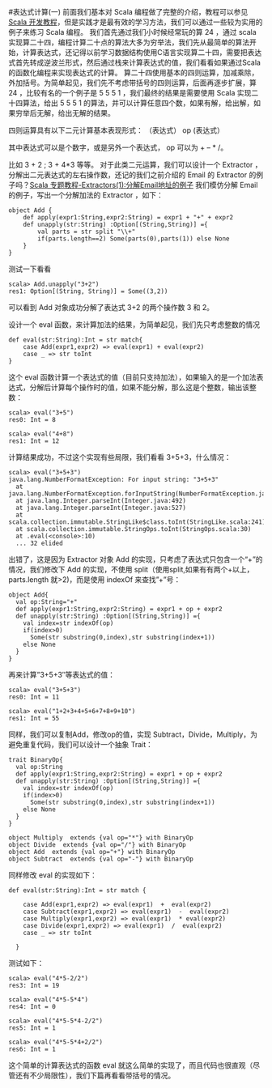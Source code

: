 #表达式计算(一)
前面我们基本对 Scala 编程做了完整的介绍，教程可以参见[ Scala 开发教程](http://www.imobilebbs.com/wordpress/%E6%95%99%E7%A8%8B/scala%E5%BC%80%E5%8F%91%E6%95%99%E7%A8%8B)，但是实践才是最有效的学习方法，我们可以通过一些较为实用的例子来练习 Scala 编程。
我们首先通过我们小时候经常玩的算 24 ，通过 scala 实现算二十四，编程计算二十点的算法大多为穷举法，我们先从最简单的算法开始，计算表达式，还记得以前学习数据结构使用C语言实现算二十四，需要把表达式首先转成逆波兰形式，然后通过栈来计算表达式的值，我们看看如果通过Scala的函数化编程来实现表达式的计算。
算二十四使用基本的四则运算，加减乘除，外加括号。为简单起见，我们先不考虑带括号的四则运算，后面再逐步扩展，算 24 ，比较有名的一个例子是 5 5 5 1 ，我们最终的结果是需要使用 Scala 实现二十四算法，给出 5 5 5 1 的算法，并可以计算任意四个数，如果有解，给出解，如果穷举后无解，给出无解的结果。

四则运算具有以下二元计算基本表现形式：
（表达式） op (表达式）

其中表达式可以是个数字，或是另外一个表达式， op 可以为 + – * /。

比如 3 + 2 ; 3 + 4*3 等等。
对于此类二元运算，我们可以设计一个 Extractor ，分解出二元表达式的左右操作数，还记的我们之前介绍的 Email 的 Extractor 的例子吗？[Scala 专题教程-Extractors(1):分解Email地址的例子](http://www.imobilebbs.com/wordpress/archives/5056)
我们模仿分解 Email 的例子，写出一个分解加法的 Extractor ，如下：
```
object Add {
	def apply(expr1:String,expr2:String) = expr1 + "+" + expr2
	def unapply(str:String) :Option[(String,String)] ={
		val parts = str split "\\+"
		if(parts.length==2) Some(parts(0),parts(1)) else None
	}
}
```
测试一下看看
```
scala> Add.unapply("3+2")
res1: Option[(String, String)] = Some((3,2))
```
可以看到 Add 对象成功分解了表达式 3+2 的两个操作数 3 和 2。

设计一个 eval 函数，来计算加法的结果，为简单起见，我们先只考虑整数的情况
```
def eval(str:String):Int = str match{
	case Add(expr1,expr2) => eval(expr1) + eval(expr2)
	case _ => str toInt
}
```
这个 eval 函数计算一个表达式的值（目前只支持加法），如果输入的是一个加法表达式，分解后计算每个操作时的值，如果不能分解，那么这是个整数，输出该整数：
```
scala> eval("3+5")
res0: Int = 8
    
scala> eval("4+8")
res1: Int = 12
```

计算结果成功，不过这个实现有些局限，我们看看 3+5+3，什么情况：
```
scala> eval("3+5+3")
java.lang.NumberFormatException: For input string: "3+5+3"
  at java.lang.NumberFormatException.forInputString(NumberFormatException.java:65)
  at java.lang.Integer.parseInt(Integer.java:492)
  at java.lang.Integer.parseInt(Integer.java:527)
  at scala.collection.immutable.StringLike$class.toInt(StringLike.scala:241)
  at scala.collection.immutable.StringOps.toInt(StringOps.scala:30)
  at .eval(<console>:10)
  ... 32 elided
```

出错了，这是因为 Extractor 对象 Add 的实现，只考虑了表达式只包含一个“+”的情况，我们修改下 Add 的实现，不使用 split（使用split,如果有有两个+以上，parts.length 就>2)，而是使用 indexOf 来查找”+”号：
```
object Add{
  val op:String="+"
  def apply(expr1:String,expr2:String) = expr1 + op + expr2
  def unapply(str:String) :Option[(String,String)] ={
    val index=str indexOf(op)
    if(index>0)
      Some(str substring(0,index),str substring(index+1))
    else None
  }
}
```
再来计算”3+5+3″等表达式的值：
```
scala> eval("3+5+3")
res0: Int = 11

scala> eval("1+2+3+4+5+6+7+8+9+10")
res1: Int = 55
```
同样，我们可以复制Add，修改op的值，实现 Subtract，Divide，Multiply，为避免重复代码，我们可以设计一个抽象 Trait：
```
trait BinaryOp{
  val op:String
  def apply(expr1:String,expr2:String) = expr1 + op + expr2
  def unapply(str:String) :Option[(String,String)] ={
    val index=str indexOf(op)
    if(index>0)
      Some(str substring(0,index),str substring(index+1))
    else None
  }
}

object Multiply  extends {val op="*"} with BinaryOp
object Divide  extends {val op="/"} with BinaryOp
object Add  extends {val op="+"} with BinaryOp
object Subtract  extends {val op="-"} with BinaryOp
```
同样修改 eval 的实现如下：
```
def eval(str:String):Int = str match {
 
    case Add(expr1,expr2) => eval(expr1)  +  eval(expr2)
    case Subtract(expr1,expr2) => eval(expr1)  -  eval(expr2)
    case Multiply(expr1,expr2) => eval(expr1)  * eval(expr2)
    case Divide(expr1,expr2) => eval(expr1)  /  eval(expr2)
    case _ => str toInt

  }
```
测试如下：
```
scala> eval("4*5-2/2")
res3: Int = 19

scala> eval("4*5-5*4")
res4: Int = 0

scala> eval("4*5-5*4-2/2")
res5: Int = 1

scala> eval("4*5-5*4+2/2")
res6: Int = 1
```

这个简单的计算表达式的函数 eval 就这么简单的实现了，而且代码也很直观（尽管还有不少局限性），我们下篇再看看带括号的情况。